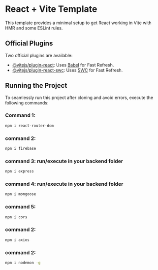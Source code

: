 # React + Vite Template

This template provides a minimal setup to get React working in Vite with HMR and some ESLint rules.

## Official Plugins

Two official plugins are available:

- [@vitejs/plugin-react](https://github.com/vitejs/vite-plugin-react/blob/main/packages/plugin-react/README.md): Uses [Babel](https://babeljs.io/) for Fast Refresh.
- [@vitejs/plugin-react-swc](https://github.com/vitejs/vite-plugin-react-swc): Uses [SWC](https://swc.rs/) for Fast Refresh.

## Running the Project

To seamlessly run this project after cloning and avoid errors, execute the following commands:

### Command 1:
<!-- ```bash -->
 <!-- npm install react-router-dom  -->
 ```bash
npm i react-router-dom
 ```

 ### command 2:
 ```bash
npm i firebase
 ```

 ### command 3: run/execute in your backend folder
 ```bash
npm i express
 ```
 ### command 4: run/execute in your backend folder
 ```bash
npm i mongoose
 ```
 ### command 5:
 ```bash
npm i cors
 ```

  ### command 2:
 ```bash
npm i axios
 ```

  ### command 2:
 ```bash
npm i nodemon -g
 ```

